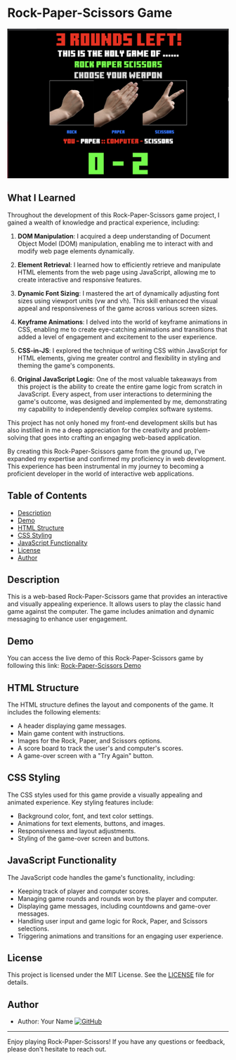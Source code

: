 # Rock-Paper-Scissors Game

![Rock-Paper-Scissors Screenshot](screenshot.png)

## What I Learned

Throughout the development of this Rock-Paper-Scissors game project, I gained a wealth of knowledge and practical experience, including:

1. **DOM Manipulation**: I acquired a deep understanding of Document Object Model (DOM) manipulation, enabling me to interact with and modify web page elements dynamically.

2. **Element Retrieval**: I learned how to efficiently retrieve and manipulate HTML elements from the web page using JavaScript, allowing me to create interactive and responsive features.

3. **Dynamic Font Sizing**: I mastered the art of dynamically adjusting font sizes using viewport units (vw and vh). This skill enhanced the visual appeal and responsiveness of the game across various screen sizes.

4. **Keyframe Animations**: I delved into the world of keyframe animations in CSS, enabling me to create eye-catching animations and transitions that added a level of engagement and excitement to the user experience.

5. **CSS-in-JS**: I explored the technique of writing CSS within JavaScript for HTML elements, giving me greater control and flexibility in styling and theming the game's components.

6. **Original JavaScript Logic**: One of the most valuable takeaways from this project is the ability to create the entire game logic from scratch in JavaScript. Every aspect, from user interactions to determining the game's outcome, was designed and implemented by me, demonstrating my capability to independently develop complex software systems.

This project has not only honed my front-end development skills but has also instilled in me a deep appreciation for the creativity and problem-solving that goes into crafting an engaging web-based application.

By creating this Rock-Paper-Scissors game from the ground up, I've expanded my expertise and confirmed my proficiency in web development. This experience has been instrumental in my journey to becoming a proficient developer in the world of interactive web applications.

## Table of Contents
- [Description](#description)
- [Demo](#demo)
- [HTML Structure](#html-structure)
- [CSS Styling](#css-styling)
- [JavaScript Functionality](#javascript-functionality)
- [License](#license)
- [Author](#author)

## Description
This is a web-based Rock-Paper-Scissors game that provides an interactive and visually appealing experience. It allows users to play the classic hand game against the computer. The game includes animation and dynamic messaging to enhance user engagement.

## Demo
You can access the live demo of this Rock-Paper-Scissors game by following this link: [Rock-Paper-Scissors Demo](https://musaddique333.github.io/rock-paper-scissors/)

## HTML Structure
The HTML structure defines the layout and components of the game. It includes the following elements:
- A header displaying game messages.
- Main game content with instructions.
- Images for the Rock, Paper, and Scissors options.
- A score board to track the user's and computer's scores.
- A game-over screen with a "Try Again" button.

## CSS Styling
The CSS styles used for this game provide a visually appealing and animated experience. Key styling features include:
- Background color, font, and text color settings.
- Animations for text elements, buttons, and images.
- Responsiveness and layout adjustments.
- Styling of the game-over screen and buttons.

## JavaScript Functionality
The JavaScript code handles the game's functionality, including:
- Keeping track of player and computer scores.
- Managing game rounds and rounds won by the player and computer.
- Displaying game messages, including countdowns and game-over messages.
- Handling user input and game logic for Rock, Paper, and Scissors selections.
- Triggering animations and transitions for an engaging user experience.

## License
This project is licensed under the MIT License. See the [LICENSE](LICENSE) file for details.

## Author
- Author: Your Name [![GitHub](https://img.shields.io/badge/GitHub-musaddique333-brightgreen)](https://github.com/musaddique333)

---

Enjoy playing Rock-Paper-Scissors! If you have any questions or feedback, please don't hesitate to reach out.

